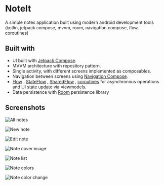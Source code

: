 # NoteIt

A simple notes application built using modern android development tools (kotlin, jetpack compose,
mvvm, room, navigation compose, flow, coroutines)

## Built with

* UI built with [Jetpack Compose](https://developer.android.com/jetpack/compose).
* MVVM architecture with repository pattern.
* Single activity, with different screens implemented as composables.
* Navigation between screens
  using [Navigation Compose](https://developer.android.com/jetpack/compose/navigation).
* [Flow](https://developer.android.com/kotlin/flow)
  , [StateFlow](https://developer.android.com/kotlin/flow/stateflow-and-sharedflow)
  , [SharedFlow](https://developer.android.com/kotlin/flow/stateflow-and-sharedflow)
  , [coroutines](https://developer.android.com/kotlin/coroutines) for asynchronous operations and UI
  state update via viewmodels.
* Data persistence with [Room](https://developer.android.com/jetpack/androidx/releases/room)
  persistence library

## Screenshots

![All notes](/docs/images/1_all_notes.jpg?raw=true "All notes")

![New note](/docs/images/2_new_note.jpg?raw=true "New note")

![Edit note](/docs/images/3_edit_note.jpg?raw=true "Edit note")

![Note cover image](/docs/images/4_edit_note_cover_image.jpg?raw=true "Note cover image")

![Note list](/docs/images/5_edit_note_list.jpg?raw=true "Note list")

![Note colors](/docs/images/6_note_color.jpg?raw=true "Note colors")

![Note color change](/docs/images/7_note_color_change.jpg?raw=true "Note color change")